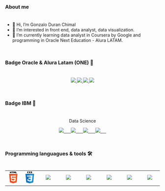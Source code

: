###  About me
#

- 👋 Hi, I’m Gonzalo Duran Chimal
- 👀 I’m interested in front end, data analyst, data visualization.
- 🌱 I’m currently learning data analyst in Coursera by Google and programming in Oracle Next Education - Alura LATAM.

<!---
GonzaloChimal/GonzaloChimal is a ✨ special ✨ repository because its `README.md` (this file) appears on your GitHub profile.
You can click the Preview link to take a look at your changes.
--->
<br>

###  Badge Oracle & Alura Latam (ONE) 🥇
#
<p align="center">
  <a href="https://gonzalochimal.github.io/Challenge01-Encriptador/">
    <img  width="150" heigth="150" src="https://user-images.githubusercontent.com/89808639/172972842-0bf8d44c-eb7c-47c6-81e8-9d5460d57d1a.png">
  </a>
  <a href="https://gonzalochimal.github.io/Challenge02-ahorcado/"> 
    <img  width="150" src="https://user-images.githubusercontent.com/89808639/172972855-67c89cc5-4c62-4187-a838-78a33c676208.png">
  </a>
  <a href="https://gonzalochimal.github.io/Challenge-03-MiPortafolio/">
    <img  width="150" src="https://user-images.githubusercontent.com/89808639/175804421-0cee4c26-662f-4cf7-862d-458cd647362d.png">
  </a>
  <a href="https://ecommerce-gonzalo-duran-chimal.netlify.app">
    <img  width="150" src="https://user-images.githubusercontent.com/27865066/178053263-aaa27e21-04fe-4d18-b31b-d109065dca84.png">
  </a>
</p>
<br>

###  Badge IBM 🥇
#
<p align="center">Data Science</p>
<p align="center">
  <a href="https://www.credly.com/badges/c6b6d0f4-25a0-424c-b9a0-7e261b36ac82/public_url"> 
    <img  width="120" src="https://user-images.githubusercontent.com/27865066/178058217-6608bf24-4741-48b7-83b7-e482e30e28a8.png">&nbsp&nbsp&nbsp&nbsp&nbsp
  </a>
  <a href="https://www.credly.com/badges/9c4d2ce0-886e-4b61-b541-3bc757c98784/public_url">
    <img  width="120"  src="https://user-images.githubusercontent.com/27865066/178056615-15973c43-95be-4a87-90b1-a81828951e2d.png">&nbsp&nbsp&nbsp&nbsp&nbsp
  </a>  
  <a href="https://www.credly.com/badges/fc7771f8-cb6e-40c3-a6ca-11762567cd00/public_url">
    <img  width="120" src="https://user-images.githubusercontent.com/27865066/178056730-3e0b0b9d-9a1d-45ca-a771-81bcae012354.png">&nbsp&nbsp&nbsp&nbsp&nbsp
  </a>
  <a href="https://www.credly.com/badges/c92b5f9e-0187-4777-9e57-3bb23039ad67/public_url">
    <img  width="120" src="https://user-images.githubusercontent.com/27865066/178056795-73b75be2-6aba-491c-af26-4f96511172f2.png">&nbsp&nbsp&nbsp&nbsp&nbsp
  </a>
</p>
<br>

###  Programming languagues & tools 🛠
#
<table width="100" align="center">
<tr></tr>
<tr>
    <td align='center' width="190">
        <img src="https://raw.githubusercontent.com/devicons/devicon/master/icons/html5/html5-original-wordmark.svg" width="60">
    </td>
    <td align='center' width="190" >
        <img src="https://raw.githubusercontent.com/devicons/devicon/0d6c64dbbf311879f7d563bfc3ccf559f9ed111c/icons/css3/css3-original-wordmark.svg" width="60">
    </td>
    <td align='center' width="190">
        <img src="https://github.com/abranhe/programming-languages-logos/blob/master/src/javascript/javascript.svg" width="60">
    </td>
    <td align='center' width="190">
        <img src="https://raw.githubusercontent.com/abranhe/programming-languages-logos/master/src/java/java.svg" width="60">
    </td>
    <td align='center' width="190">
        <img src="https://www.vectorlogo.zone/logos/git-scm/git-scm-icon.svg" width="60">
    </td>
    <td align='center' width="190">
        <img src="https://www.vectorlogo.zone/logos/github/github-icon.svg" width="60">
    </td>
    <td align='center' width="190">
        <img src="https://github.com/bestofjs/bestofjs-webui/blob/master/public/logos/vscode.svg" width="60">
    </td>   
    <td align='center' width="190" >
       <img src="https://www.insisoc.org/wp-content/uploads/2019/05/Logo-cuadrado-con-letra-Power-BI.png" width="60">
    </td>
</tr>
</table>
